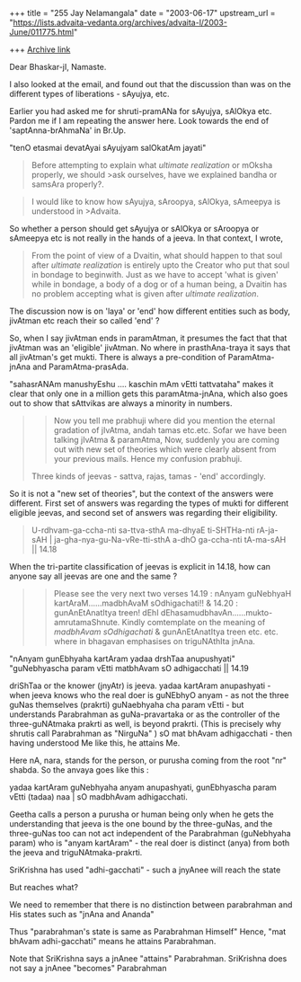 +++
title = "255 Jay Nelamangala"
date = "2003-06-17"
upstream_url = "https://lists.advaita-vedanta.org/archives/advaita-l/2003-June/011775.html"

+++
[Archive link](https://lists.advaita-vedanta.org/archives/advaita-l/2003-June/011775.html)

Dear Bhaskar-jI, Namaste.

I also looked at the email, and found out that the discussion than was on
the different
types of liberations - sAyujya, etc.

Earlier you had asked me for shruti-pramANa for sAyujya, sAlOkya etc.
Pardon me if
I am repeating the answer here.  Look towards the end of 'saptAnna-brAhmaNa'
in Br.Up.

"tenO etasmai devatAyai sAyujyam salOkatAm jayati"

>Before attempting to explain what *ultimate realization* or mOksha
properly, we should >ask ourselves,  have we explained bandha or samsAra
properly?.

>I would like to know how sAyujya, sAroopya, sAlOkya, sAmeepya is understood
in >Advaita.

So whether a person should get sAyujya or sAlOkya or sAroopya or sAmeepya
etc
 is not really in the hands of a jeeva.   In that context,  I wrote,

> From the point of view of a Dvaitin, what should happen to that soul after
> *ultimate realization* is entirely upto the Creator who put that soul in
> bondage to beginwith.  Just as we have to accept 'what is given' while in
> bondage, a body of a dog or of a human being,  a Dvaitin has no problem
> accepting what is given after *ultimate realization*.

The discussion now is on 'laya' or 'end'  how different entities such as
body, jivAtman  etc reach their so called 'end' ?

So, when I say jivAtman ends in paramAtman,  it presumes the fact that
that jivAtman was an 'eligible' jivAtman.   No where in prasthAna-traya
it says that all jivAtman's get mukti.  There is always a pre-condition of
ParamAtma-jnAna  and ParamAtma-prasAda.

"sahasrANAm manushyEshu ....  kaschin mAm vEtti tattvataha"  makes
it clear that only one in a million gets this paramAtma-jnAna,  which also
goes out to show that sAttvikas are always a minority in numbers.

>
> >  Now you tell me prabhuji where did you mention the eternal gradation of
> jIvAtma, andah tamas etc.etc.  Sofar we have been talking jIvAtma &
> paramAtma,  Now, suddenly you are coming out with new set of theories
which
> were clearly absent from your previous mails.  Hence my confusion
prabhuji.
>
> Three kinds of jeevas - sattva, rajas,  tamas -   'end' accordingly.
>

So it is not a "new set of theories",   but the context of the answers were
different.
First set of answers was regarding the types of mukti for different eligible
jeevas,
and second set of answers was regarding their eligibility.

> U-rdhvam-ga-ccha-nti   sa-ttva-sthA
> ma-dhyaE  ti-SHTHa-nti  rA-ja-sAH |
> ja-gha-nya-gu-Na-vRe-tti-sthA
> a-dhO  ga-ccha-nti  tA-ma-sAH ||  14.18
>

When the tri-partite classification of jeevas is explicit in 14.18,  how can
anyone
say all jeevas are one and the same ?

> >  Please see the very next two verses 14.19 : nAnyam guNebhyaH
> kartAraM......madbhAvaM sOdhigachati!!  & 14.20 : gunAnEtAnatItya treen!
> dEhI dEhasamudbhavAn......mukto-amrutamaShnute.  Kindly comtemplate on the
> meaning of *madbhAvam sOdhigachati*  & gunAnEtAnatItya treen etc. etc.
> where in bhagavan emphasises on triguNAthIta jnAna.
>

"nAnyam gunEbhyaha kartAram yadaa drshTaa anupushyati"
"guNebhyascha param vEtti matbhAvam sO adhigacchati || 14.19

driShTaa or the knower (jnyAtr)  is jeeva.
yadaa kartAram anupashyati - when jeeva knows who the real doer is
guNEbhyO anyam - as not the three guNas themselves (prakrti)
guNaebhyaha cha param vEtti  - but understands  Parabrahman as
guNa-pravartaka
or as the controller of the three-guNAtmaka prakrti as well, is beyond
prakrti.
(This is precisely why shrutis call Parabrahman as "NirguNa" )
sO mat bhAvam adhigacchati - then having understood Me like this, he attains
Me.

Here nA,  nara,  stands for the person, or purusha coming from the root
"nr" shabda.  So the anvaya goes like this :

yadaa kartAram guNebhyaha anyam anupashyati, gunEbhyascha param vEtti
(tadaa) naa  |  sO  madbhAvam adhigacchati.

Geetha calls a person a purusha or human being only when he gets the
understanding that jeeva is the one bound by the three-guNas,   and the
three-guNas too can not act independent of the Parabrahman (guNebhyaha
param)
who is "anyam kartAram"  - the real doer is distinct (anya) from both the
jeeva and triguNAtmaka-prakrti.

SriKrishna has used  "adhi-gacchati" - such a jnyAnee will reach the state

But reaches what?

We need to remember that there is no distinction between
parabrahman and His states such as "jnAna and Ananda"

Thus "parabrahman's state is same as Parabrahman Himself"
Hence,
"mat bhAvam adhi-gacchati" means he attains Parabrahman.

Note that SriKrishna says a jnAnee "attains" Parabrahman.
SriKrishna does not say a jnAnee "becomes" Parabrahman



